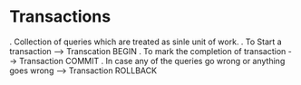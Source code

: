 # Transactions

. Collection of queries which are treated as sinle unit of work.
. To Start a transaction --> Transcation BEGIN
. To mark the completion of transaction --> Transaction COMMIT
. In case any of the queries go wrong or anything goes wrong --> Transaction ROLLBACK
